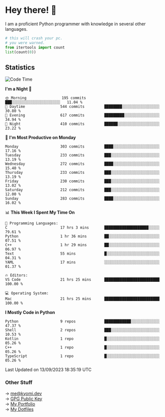 # Hey there! 👋

I am a proficient Python programmer with knowledge in several other languages.

```py
# this will crash your pc.
# you were warned.
from itertools import count
list(count(0))
```

## Statistics
<!--START_SECTION:waka-->
![Code Time](http://img.shields.io/badge/Code%20Time-396%20hrs%2023%20mins-blue)

**I'm a Night 🦉** 

```text
🌞 Morning                195 commits         ███░░░░░░░░░░░░░░░░░░░░░░   11.04 % 
🌆 Daytime                544 commits         ████████░░░░░░░░░░░░░░░░░   30.80 % 
🌃 Evening                617 commits         █████████░░░░░░░░░░░░░░░░   34.94 % 
🌙 Night                  410 commits         ██████░░░░░░░░░░░░░░░░░░░   23.22 % 
```
📅 **I'm Most Productive on Monday** 

```text
Monday                   303 commits         ████░░░░░░░░░░░░░░░░░░░░░   17.16 % 
Tuesday                  233 commits         ███░░░░░░░░░░░░░░░░░░░░░░   13.19 % 
Wednesday                272 commits         ████░░░░░░░░░░░░░░░░░░░░░   15.40 % 
Thursday                 233 commits         ███░░░░░░░░░░░░░░░░░░░░░░   13.19 % 
Friday                   230 commits         ███░░░░░░░░░░░░░░░░░░░░░░   13.02 % 
Saturday                 212 commits         ███░░░░░░░░░░░░░░░░░░░░░░   12.00 % 
Sunday                   283 commits         ████░░░░░░░░░░░░░░░░░░░░░   16.02 % 
```


📊 **This Week I Spent My Time On** 

```text
💬 Programming Languages: 
C                        17 hrs 3 mins       ████████████████████░░░░░   79.61 % 
Python                   1 hr 36 mins        ██░░░░░░░░░░░░░░░░░░░░░░░   07.51 % 
C++                      1 hr 29 mins        ██░░░░░░░░░░░░░░░░░░░░░░░   06.97 % 
Text                     55 mins             █░░░░░░░░░░░░░░░░░░░░░░░░   04.31 % 
YAML                     17 mins             ░░░░░░░░░░░░░░░░░░░░░░░░░   01.37 % 

🔥 Editors: 
VS Code                  21 hrs 25 mins      █████████████████████████   100.00 % 

💻 Operating System: 
Mac                      21 hrs 25 mins      █████████████████████████   100.00 % 
```

**I Mostly Code in Python** 

```text
Python                   9 repos             ████████████░░░░░░░░░░░░░   47.37 % 
Shell                    2 repos             ███░░░░░░░░░░░░░░░░░░░░░░   10.53 % 
Kotlin                   1 repo              █░░░░░░░░░░░░░░░░░░░░░░░░   05.26 % 
C++                      1 repo              █░░░░░░░░░░░░░░░░░░░░░░░░   05.26 % 
TypeScript               1 repo              █░░░░░░░░░░░░░░░░░░░░░░░░   05.26 % 
```




 Last Updated on 13/09/2023 18:35:19 UTC
<!--END_SECTION:waka-->

### Other Stuff

→ [me@kyomi.dev](mailto:me@kyomi.dev)\
→ [GPG Public Key](https://github.com/bitterteriyaki.gpg)\
→ [My Portfolio](https://kyomi.dev)\
→ [My Dotfiles](https://github.com/bitterteriyaki/dotfiles)
